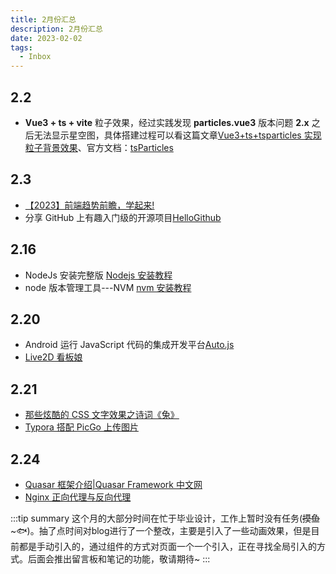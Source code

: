 ```yaml
---
title: 2月份汇总
description: 2月份汇总
date: 2023-02-02
tags:
  - Inbox
---
```


## 2.2

-   **Vue3 + ts + vite** 粒子效果，经过实践发现 **particles.vue3** 版本问题 **2.x** 之后无法显示星空图，具体搭建过程可以看这篇文章[Vue3+ts+tsparticles 实现粒子背景效果](https://juejin.cn/post/6992215084097503240)、官方文档：[tsParticles](https://particles.js.org/)

## 2.3

-   [【2023】前端趋势前瞻，学起来!](https://juejin.cn/post/7194711570272747581)
-   分享 GitHub 上有趣入门级的开源项目[HelloGithub](https://hellogithub.com/)

## 2.16

-   NodeJs 安装完整版 [Nodejs 安装教程](https://blog.csdn.net/qq_48485223/article/details/122709354)
-   node 版本管理工具---NVM [nvm 安装教程](https://blog.csdn.net/m0_64697285/article/details/127318141)

## 2.20

-   Android 运行 JavaScript 代码的集成开发平台[Auto.js](https://pro.autojs.org/)
-   [Live2D 看板娘](https://github.com/stevenjoezhang/live2d-widget)

## 2.21

-   [那些炫酷的 CSS 文字效果之诗词《兔》](https://juejin.cn/post/7186464392217165884)
-   [Typora 搭配 PicGo 上传图片](https://mp.weixin.qq.com/s/_WgMvlsdT4ppGjQuI3tMLg)

## 2.24

-   [Quasar 框架介绍|Quasar Framework 中文网](http://www.quasarchs.com/)
-   [Nginx 正向代理与反向代理](https://juejin.cn/post/6865213076174536712)

:::tip summary
这个月的大部分时间在忙于毕业设计，工作上暂时没有任务(~~摸鱼~~ ~🐟)。抽了点时间对blog进行了一个整改，主要是引入了一些动画效果，但是目前都是手动引入的，通过组件的方式对页面一个一个引入，正在寻找全局引入的方式。后面会推出留言板和笔记的功能，敬请期待~
:::
